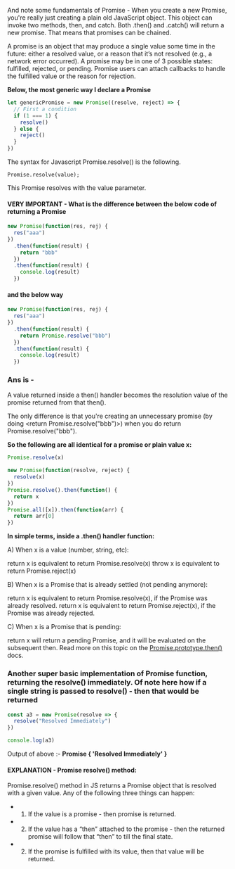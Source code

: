 And note some fundamentals of Promise - When you create a new Promise, you're really just creating a plain old JavaScript object. This object can invoke two methods, then, and catch. Both .then() and .catch() will return a new promise. That means that promises can be chained.

A promise is an object that may produce a single value some time in the future: either a resolved value, or a reason that it’s not resolved (e.g., a network error occurred). A promise may be in one of 3 possible states: fulfilled, rejected, or pending. Promise users can attach callbacks to handle the fulfilled value or the reason for rejection.

**Below, the most generic way I declare a Promise**

```js
let genericPromise = new Promise((resolve, reject) => {
  // First a condition
  if (1 === 1) {
    resolve()
  } else {
    reject()
  }
})
```

The syntax for Javascript Promise.resolve() is the following.

`Promise.resolve(value);`

This Promise resolves with the value parameter.

#### VERY IMPORTANT - What is the difference between the below code of returning a Promise

```js
new Promise(function(res, rej) {
  res("aaa")
})
  .then(function(result) {
    return "bbb"
  })
  .then(function(result) {
    console.log(result)
  })
```

#### and the below way

```js
new Promise(function(res, rej) {
  res("aaa")
})
  .then(function(result) {
    return Promise.resolve("bbb")
  })
  .then(function(result) {
    console.log(result)
  })
```

### Ans is -

A value returned inside a then() handler becomes the resolution value of the promise returned from that then().

The only difference is that you're creating an unnecessary promise (by doing <return Promise.resolve("bbb")>) when you do return Promise.resolve("bbb").

**So the following are all identical for a promise or plain value x:**

```js
Promise.resolve(x)

new Promise(function(resolve, reject) {
  resolve(x)
})
Promise.resolve().then(function() {
  return x
})
Promise.all([x]).then(function(arr) {
  return arr[0]
})
```

**In simple terms, inside a .then() handler function:**

A) When x is a value (number, string, etc):

return x is equivalent to return Promise.resolve(x)
throw x is equivalent to return Promise.reject(x)

B) When x is a Promise that is already settled (not pending anymore):

return x is equivalent to return Promise.resolve(x), if the Promise was already resolved.
return x is equivalent to return Promise.reject(x), if the Promise was already rejected.

C) When x is a Promise that is pending:

return x will return a pending Promise, and it will be evaluated on the subsequent then.
Read more on this topic on the [Promise.prototype.then()](https://developer.mozilla.org/en-US/docs/Web/JavaScript/Reference/Global_Objects/Promise/then) docs.

### Another super basic implementation of Promise function, returning the resolve() immediately. Of note here how if a single string is passed to resolve() - then that would be returned

```js
const a3 = new Promise(resolve => {
  resolve("Resolved Immediately")
})

console.log(a3)
```

Output of above :-
**Promise { 'Resolved Immediately' }**

#### EXPLANATION - Promise resolve() method:

Promise.resolve() method in JS returns a Promise object that is resolved with a given value. Any of the following three things can happen:

- 1.  If the value is a promise - then promise is returned.
- 2. If the value has a “then” attached to the promise - then the returned promise will follow that “then” to till the final state.
- 2. If the promise is fulfilled with its value, then that value will be returned.
